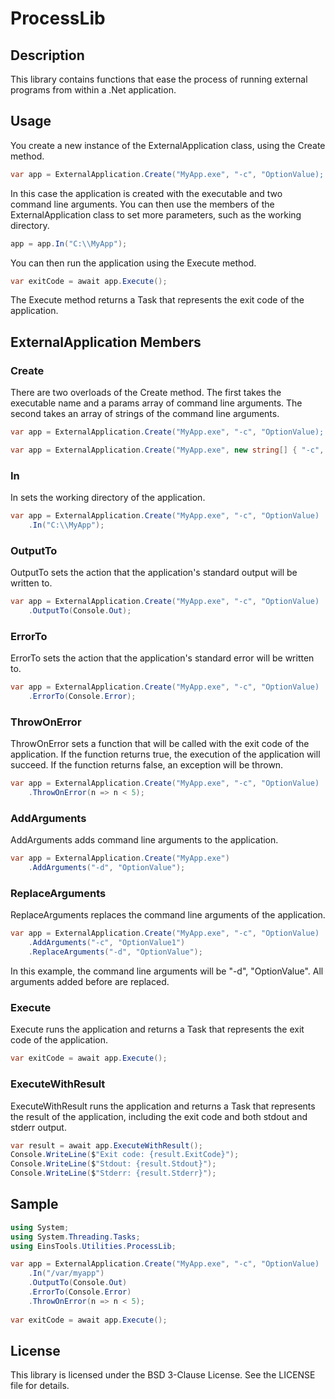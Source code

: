 # ProcessLib

## Description

This library contains functions that ease the process of running external programs from within
a .Net application.

## Usage

You create a new instance of the ExternalApplication class, using the Create method.

```csharp
var app = ExternalApplication.Create("MyApp.exe", "-c", "OptionValue);
```

In this case the application is created with the executable and two command line arguments. You can then use the 
members of the ExternalApplication class to set more parameters, such as the working directory.

```csharp
app = app.In("C:\\MyApp");
```

You can then run the application using the Execute method.

```csharp
var exitCode = await app.Execute();
```

The Execute method returns a Task<int> that represents the exit code of the application.

## ExternalApplication Members

### Create

There are two overloads of the Create method. The first takes the executable name and 
a params array of command line arguments. The second takes an array of strings of the command line arguments.

```csharp
var app = ExternalApplication.Create("MyApp.exe", "-c", "OptionValue);
```

```csharp
var app = ExternalApplication.Create("MyApp.exe", new string[] { "-c", "OptionValue" }, workingDirectory: "C:\\MyApp");
```

### In
In sets the working directory of the application.

```csharp
var app = ExternalApplication.Create("MyApp.exe", "-c", "OptionValue)
    .In("C:\\MyApp");
```

### OutputTo
OutputTo sets the action that the application's standard output will be written to.

```csharp
var app = ExternalApplication.Create("MyApp.exe", "-c", "OptionValue)
    .OutputTo(Console.Out);
```

### ErrorTo
ErrorTo sets the action that the application's standard error will be written to.

```csharp
var app = ExternalApplication.Create("MyApp.exe", "-c", "OptionValue)
    .ErrorTo(Console.Error);
```

### ThrowOnError
ThrowOnError sets a function that will be called with the exit code of the application. If the function returns true,
the execution of the application will succeed. If the function returns false, an exception will be thrown.

```csharp
var app = ExternalApplication.Create("MyApp.exe", "-c", "OptionValue)
    .ThrowOnError(n => n < 5);
```

### AddArguments
AddArguments adds command line arguments to the application.

```csharp
var app = ExternalApplication.Create("MyApp.exe")
    .AddArguments("-d", "OptionValue");
```

### ReplaceArguments
ReplaceArguments replaces the command line arguments of the application.

```csharp
var app = ExternalApplication.Create("MyApp.exe", "-c", "OptionValue)
    .AddArguments("-c", "OptionValue1")
    .ReplaceArguments("-d", "OptionValue");
```

In this example, the command line arguments will be "-d", "OptionValue". All arguments added before are replaced.

### Execute
Execute runs the application and returns a Task<int> that represents the exit code of the application.

```csharp
var exitCode = await app.Execute();
```

### ExecuteWithResult

ExecuteWithResult runs the application and returns a Task<ExternalApplicationResult> that represents the result of 
the application, including the exit code and both stdout and stderr output.

```csharp
var result = await app.ExecuteWithResult();
Console.WriteLine($"Exit code: {result.ExitCode}");
Console.WriteLine($"Stdout: {result.Stdout}");
Console.WriteLine($"Stderr: {result.Stderr}");
```

## Sample

```csharp
using System;
using System.Threading.Tasks;
using EinsTools.Utilities.ProcessLib;

var app = ExternalApplication.Create("MyApp.exe", "-c", "OptionValue)
    .In("/var/myapp")
    .OutputTo(Console.Out)
    .ErrorTo(Console.Error)
    .ThrowOnError(n => n < 5);
    
var exitCode = await app.Execute();
```

## License

This library is licensed under the BSD 3-Clause License. See the LICENSE file for details.

